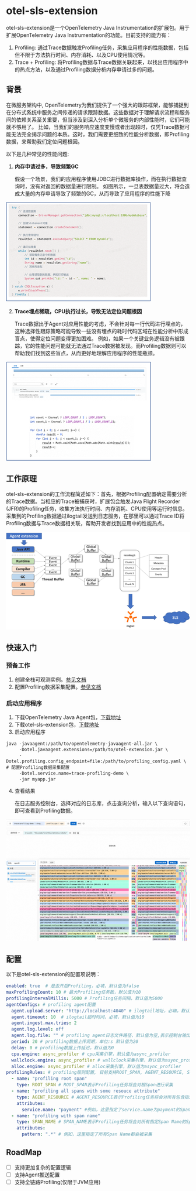 # otel-sls-extension

otel-sls-extension是一个OpenTelemetry Java Instrumentation的扩展包。用于扩展OpenTelemetry Java
Instrumentation的功能。目前支持的能力有：

1. Profiling: 通过Trace数据触发Profiling任务，采集应用程序的性能数据，包括但不限于方法执行时间、内存消耗、以及CPU使用情况等。
2. Trace + Profiling: 将Profiling数据与Trace数据关联起来，以找出应用程序中的热点方法，以及通过Profiling数据分析内存申请过多的问题。

## 背景

在微服务架构中,
OpenTelemetry为我们提供了一个强大的跟踪框架，能够捕捉到在分布式系统中服务之间传递的请求跟踪数据。这些数据对于理解请求流程和服务间的依赖关系至关重要，但当涉及到深入分析单个微服务的内部性能时，它们可能就不够用了。
比如，当我们的服务响应速度变慢或者出现超时，仅凭Trace数据可能无法完全揭示问题的本质。这时，我们需要更细致的性能分析数据，即Profiling数据，来帮助我们定位问题根因。

以下是几种常见的性能问题:

1. **内存申请过多，导致频繁GC**

   假设一个场景，我们的应用程序使用JDBC进行数据库操作，而在执行数据查询时，没有对返回的数据量进行限制。
   如图所示，一旦表数据量过大，将会造成大量的内存申请导致了频繁的GC，从而导致了应用程序的性能下降

![allocate-memory.png](images%2Fallocate-memory.png)

2. **Trace埋点稀疏，CPU执行过长，导致无法定位问题根因**

   Trace数据出于Agent对应用性能的考虑，不会针对每一行代码进行埋点的，这种选择性跟踪策略可能导致一些没有埋点的耗时代码区域在性能分析中形成盲点，使得定位问题变得更加困难。
   例如，如果一个关键业务逻辑没有被跟踪，它的性能问题可能就无法通过Trace数据被发现。而Profiling数据则可以帮助我们找到这些盲点，从而更好地理解应用程序的性能瓶颈。

![trace-hot-method.png](images%2Ftrace-hot-method.png)

## 工作原理

otel-sls-extension的工作流程简述如下：首先，根据Profiling配置确定需要分析的Trace数据。当相应的Trace被捕获时，扩展包会触发Java
Flight Recorder (JFR)的Profiling任务，收集方法执行时间、内存消耗、CPU使用等运行时信息。采集到的Profiling数据通过ilogtail发送到日志服务，在那里可以通过Trace
ID将Profiling数据与Trace数据相关联，帮助开发者找到应用中的性能热点。

![img.png](images/data-flow.png)

## 快速入门

### 预备工作

1. 创建全栈可观测实例。[参见文档](https://help.aliyun.com/zh/sls/user-guide/create-an-instance-1.html)
2. 配置Profiling数据采集配置。[参见文档](https://help.aliyun.com/zh/sls/user-guide/access-the-java-program-performance-data-reported-by-the-pyroscope-sdk-or-javaagent)

### 启动应用程序

1. 下载OpenTelemetry Java
   Agent包，[下载地址](https://github.com/open-telemetry/opentelemetry-java-instrumentation/releases)
2. 下载otel-sls-extension包，[下载地址](https://github.com/aliyun-sls/otel-profiling-extension/releases)
3. 启动应用程序

```shell
java -javaagent:/path/to/opentelemetry-javaagent-all.jar \
     -Dotel.javaagent.extensions=/path/to/otel-extension.jar \
     -Dotel.profiling.config_endpoint=file:/path/to/profiling_config.yaml \ # 配置Profiling数据采集配置
     -Dotel.service.name=trace-profiling-demo \
     -jar myapp.jar
```

4. 查看结果

   在日志服务控制台，选择对应的日志库，点击查询分析，输入以下查询语句，即可查看到Profiling数据。

![img.png](images/profiling-data.png)

## 配置

以下是otel-sls-extension的配置项说明：

```yaml
enabled: true  # 是否开启Profiling，必填，默认值为false
maxProfilingCount: 10 # 最大Profiling任务数，默认值为10
profilingIntervalMillis: 5000 # Profiling任务间隔，默认值为5000
agentConfigs: # profiling agent配置
  agent.upload.server: "http://localhost:4040" # ilogtail地址，必填，默认值为http://localhost:4040
  agent.timeout: 10  # ilogtail超时时间，必填，默认值为10
  agent.ingest.max.tries: 2
  agent.log.level: off
  agent.log.file: "" # profiling agent日志文件路径，默认值为空,表示控制台输出
  period: 20 # profiling数据上传周期，单位:s 默认值为20
  delay: 0 # profiling数据上传延迟，默认值为0
  cpu.engine: async_profiler # cpu采集引擎，默认值为async_profiler
  wallclock.engine: async_profiler # wallclock采集引擎，默认值为async_profiler
  alloc.engine: async_profiler # alloc采集引擎，默认值为async_profiler
profilingRules: # profiling规则配置, 目前支持ROOT_SPAN, AGENT_RESOURCE, SPAN_NAME三种类型，
  - name: "profiling root span"
    type: ROOT_SPAN # ROOT_SPAN表示Profiling任务将会对根Span进行采集
  - name: "profiling all spans with some resouce attribute"
    type: AGENT_RESOURCE # AGENT_RESOURCE表示Profiling任务将会对所有包含指定资源属性的Span进行采集
    attributes:
      service.name: "payment" #例如，这里指定了service.name为payment的Span将会被采集
  - name: "profiling with span name"
    type: SPAN_NAME # SPAN_NAME表示Profiling任务将会对所有指定Span Name的Span进行采集
    attributes:
      pattern: ".*" # 例如，这里指定了所有Span Name都会被采集
```

## RoadMap

- [ ] 支持更加复杂的配置逻辑
- [ ] 支持Agent推送配置
- [ ] 支持全链路Profiling(仅限于JVM应用)
